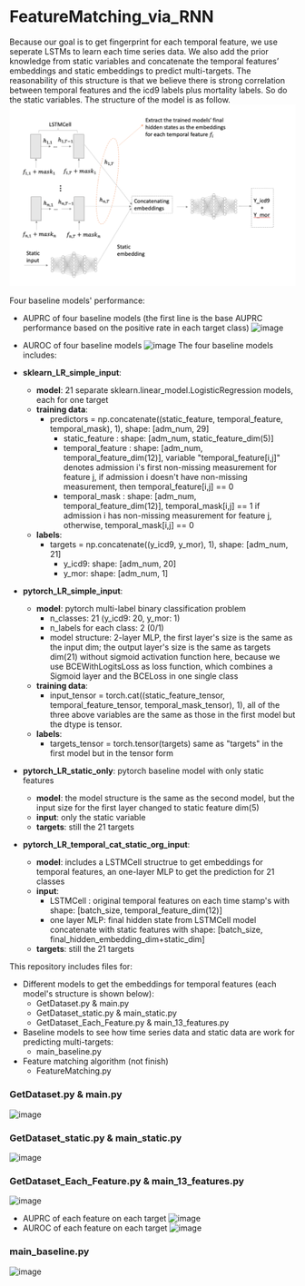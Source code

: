 # FeatureMatching_via_RNN
Because our goal is to get fingerprint for each temporal feature, we use seperate LSTMs to learn each time series data. We also add the prior knowledge from static variables and concatenate the temporal features’ embeddings and static embeddings to predict multi-targets. The reasonability of this structure is that we believe there is strong correlation between temporal features and the icd9 labels plus mortality labels. So do the static variables. The structure of the model is as follow.
![image](https://github.com/cuishuting/FeatureMatching_via_RNN/blob/main/IMG/model_structure_rnn_model.png)

Four baseline models' performance:
* AUPRC of four baseline models (the first line is the base AUPRC performance based on the positive rate in each target class)
![image](https://github.com/cuishuting/TimeSeries_Analysis/blob/main/IMG/AUPRC_compares.png)
* AUROC of four baseline models
![image](https://github.com/cuishuting/TimeSeries_Analysis/blob/main/IMG/AUROC_compares.png)
The four baseline models includes:
* **sklearn_LR_simple_input**:
  * **model**: 21 separate sklearn.linear_model.LogisticRegression models, each for one target
  * **training data**:
    * predictors = np.concatenate((static_feature, temporal_feature, temporal_mask), 1), shape: [adm_num, 29]
      * static_feature : shape: [adm_num, static_feature_dim(5)]
      * temporal_feature : shape: [adm_num, temporal_feature_dim(12)], variable "temporal_feature[i,j]" denotes admission i's first non-missing measurement for feature j, if admission i doesn't have non-missing measurement, then temporal_feature[i,j] == 0
      * temporal_mask : shape: [adm_num, temporal_feature_dim(12)], temporal_mask[i,j] == 1 if admission i has non-missing measurement for feature j, otherwise, temporal_mask[i,j] == 0
  * **labels**:
      * targets = np.concatenate((y_icd9, y_mor), 1), shape: [adm_num, 21]
        * y_icd9: shape: [adm_num, 20]
        * y_mor: shape: [adm_num, 1]

* **pytorch_LR_simple_input**:
  * **model**: pytorch multi-label binary classification problem
    * n_classes: 21 (y_icd9: 20, y_mor: 1)
    * n_labels for each class: 2 (0/1)
    * model structure: 2-layer MLP, the first layer's size is the same as the input dim; the output layer's size is the same as targets dim(21) without sigmoid activation function here, because we use BCEWithLogitsLoss as loss function, which combines a Sigmoid layer and the BCELoss in one single class
  * **training data**:
    * input_tensor = torch.cat((static_feature_tensor, temporal_feature_tensor, temporal_mask_tensor), 1), all of the three above variables are the same as those in the first model but the dtype is tensor.
  * **labels**:
    * targets_tensor = torch.tensor(targets) same as "targets" in the first model but in the tensor form

* **pytorch_LR_static_only**:
pytorch baseline model with only static features
  * **model**: the model structure is the same as the second model, but the input size for the first layer changed to static feature dim(5)
  * **input**: only the static variable
  * **targets**: still the 21 targets
* **pytorch_LR_temporal_cat_static_org_input**:
  * **model**: includes a LSTMCell structrue to get embeddings for temporal features, an one-layer MLP to get the prediction for 21 classes
  * **input**:
    * LSTMCell : original temporal features on each time stamp's with shape: [batch_size, temporal_feature_dim(12)]
    * one layer MLP: final hidden state from LSTMCell model concatenate with static features with shape: [batch_size, final_hidden_embedding_dim+static_dim]
  * **targets**: still the 21 targets

This repository includes files for:
* Different models to get the embeddings for temporal features (each model's structure is shown below):
  * GetDataset.py & main.py
  * GetDataset_static.py & main_static.py
  * GetDataset_Each_Feature.py & main_13_features.py
* Baseline models to see how time series data and static data are work for predicting multi-targets:
  * main_baseline.py
* Feature matching algorithm (not finish)
  * FeatureMatching.py
### GetDataset.py & main.py 
![image](https://github.com/cuishuting/TimeSeries_Analysis/blob/main/IMG/main_model.png)

### GetDataset_static.py & main_static.py
![image](https://github.com/cuishuting/TimeSeries_Analysis/blob/main/IMG/main_static_model.png)

### GetDataset_Each_Feature.py & main_13_features.py
![image](https://github.com/cuishuting/TimeSeries_Analysis/blob/main/IMG/Screen%20Shot%202022-07-08%20at%204.01.46%20PM.png)
* AUPRC of each feature on each target
![image](https://github.com/cuishuting/TimeSeries_Analysis/blob/main/IMG/AUPRC_main_model.png)
* AUROC of each feature on each target
![image](https://github.com/cuishuting/TimeSeries_Analysis/blob/main/IMG/auroc_main_model.png)
### main_baseline.py
![image](https://github.com/cuishuting/TimeSeries_Analysis/blob/main/IMG/baseline_model.png)
